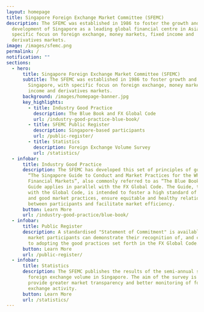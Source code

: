 ```yaml
---
layout: homepage
title: Singapore Foreign Exchange Market Committee (SFEMC)
description: The SFEMC was established in 1986 to foster the growth and
  development of Singapore as a leading global financial centre in Asia, with
  specific focus on foreign exchange, money markets, fixed income and
  derivatives markets.
image: /images/sfemc.png
permalink: /
notification: ""
sections:
  - hero:
      title: Singapore Foreign Exchange Market Committee (SFEMC)
      subtitle: The SFEMC was established in 1986 to foster growth and development of
        Singapore, with specific focus on foreign exchange, money markets, fixed
        income and derivatives markets.
      background: /images/homepage-banner.jpg
      key_highlights:
        - title: Industry Good Practice
          description: The Blue Book and FX Global Code
          url: /industry-good-practice-blue-book/
        - title: SFEMC Public Register
          description: Singapore-based participants
          url: /public-register/
        - title: Statistics
          description: Foreign Exchange Volume Survey
          url: /statistics/
  - infobar:
      title: Industry Good Practice
      description: The SFEMC has developed this set of principles of good practice,
        “The Singapore Guide to Conduct and Market Practices for the Wholesale
        Financial Markets”, also commonly referred to as “The Blue Book”. This
        Guide applies in parallel with the FX Global Code. The Guide, together
        with the Global Code, is intended to foster a high standard of conduct
        and good market practices, ensure equitable and healthy relationships
        between participants and facilitate market efficiency.
      button: Learn More
      url: /industry-good-practice/blue-book/
  - infobar:
      title: Public Register
      description: A standardised "Statement of Commitment" is available by which
        market participants can demonstrate their recognition of, and commitment
        to adopting the good practices set forth in the FX Global Code.
      button: Learn More
      url: /public-register/
  - infobar:
      title: Statistics
      description: The SFEMC publishes the results of the semi-annual survey of
        foreign exchange volume in Singapore. The aim of the survey is to
        provide greater market transparency and better monitoring of foreign
        exchange activity.
      button: Learn More
      url: /statistics/
---
```

